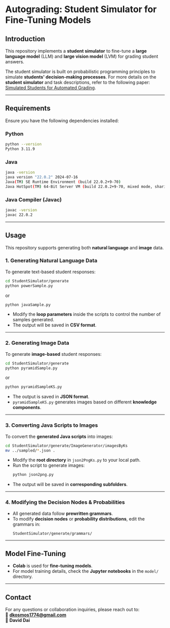 # **Autograding: Student Simulator for Fine-Tuning Models**

## **Introduction**
This repository implements a **student simulator** to fine-tune a **large language model** (LLM) and **large vision model** (LVM) for grading student answers. 

The student simulator is built on probabilistic programming principles to simulate **students' decision-making processes**. For more details on the **student simulator** and task descriptions, refer to the following paper:  
[Simulated Students for Automated Grading](https://arxiv.org/abs/1905.09916).

---

## **Requirements**
Ensure you have the following dependencies installed:

### **Python**
```sh
python --version
Python 3.11.9
```

### **Java**
```sh
java -version
java version "22.0.2" 2024-07-16
Java(TM) SE Runtime Environment (build 22.0.2+9-70)
Java HotSpot(TM) 64-Bit Server VM (build 22.0.2+9-70, mixed mode, sharing)
```

### **Java Compiler (Javac)**
```sh
javac -version
javac 22.0.2
```

---

## **Usage**
This repository supports generating both **natural language** and **image** data.

### **1. Generating Natural Language Data**
To generate text-based student responses:

```sh
cd StudentSimulator/generate
python powerSample.py
```
or
```sh
python javaSample.py
```
- Modify the **loop parameters** inside the scripts to control the number of samples generated.
- The output will be saved in **CSV format**.

---

### **2. Generating Image Data**
To generate **image-based** student responses:

```sh
cd StudentSimulator/generate
python pyramidSample.py
```
or
```sh
python pyramidSampleKS.py
```
- The output is saved in **JSON format**.
- `pyramidSampleKS.py` generates images based on different **knowledge components**.

---

### **3. Converting Java Scripts to Images**
To convert the **generated Java scripts** into images:

```sh
cd StudentSimulator/generate/ImageGenerator/imagesByKs
mv ../sampled/*.json .
```
- Modify the **root directory** in `json2PngKs.py` to your local path.
- Run the script to generate images:
  ```sh
  python json2png.py
  ```
- The output will be saved in **corresponding subfolders**.

---

### **4. Modifying the Decision Nodes & Probabilities**
- All generated data follow **prewritten grammars**.
- To modify **decision nodes** or **probability distributions**, edit the grammars in:
  ```
  StudentSimulator/generate/grammars/
  ```

---

## **Model Fine-Tuning**
- **Colab** is used for **fine-tuning models**.
- For model training details, check the **Jupyter notebooks** in the `model/` directory.

---

## **Contact**
For any questions or collaboration inquiries, please reach out to:  
📧 **dkosmos1774@gmail.com**  
📌 **David Dai**